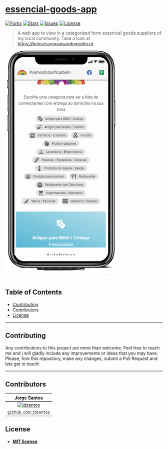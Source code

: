 <a href="https://github.com/jdsantos/essencial-goods-app">

# essencial-goods-app

</a>

[![Forks](https://img.shields.io/github/forks/jdsantos/essencial-goods-app.svg)](https://github.com/jdsantos/essencial-goods-app/network/members)
[![Stars](https://img.shields.io/github/stars/jdsantos/essencial-goods-app.svg)](https://github.com/jdsantos/essencial-goods-app/stargazers)
[![Issues](https://img.shields.io/github/issues/jdsantos/essencial-goods-app.svg)](https://github.com/jdsantos/essencial-goods-app/issues)
[![License](https://img.shields.io/github/license/jdsantos/essencial-goods-app.svg)](https://github.com/jdsantos/essencial-goods-app/blob/master/LICENSE)

> A web app to view in a categorized form essencial goods suppliers of my local community. Take a look at https://bensessenciaisaodomicilio.pt

[![AppGif](https://github.com/jdsantos/essencial-goods-app/blob/master/docs/img/screen1.png?raw=true)](http://bensessenciaisaodomicilio.pt)

## Table of Contents

- [Contributing](#contributing)
- [Contributors](#contributors)
- [License](#license)

---

## Contributing

Any contributions to this project are more than welcome. Feel free to reach me and i will gladly include any improvements or ideas that you may have.
Please, fork this repository, make any changes, submit a Pull Request and lets get in touch!

---

## Contributors

| <a href="http://jdsantos.github.io" target="_blank">**Jorge Santos**</a>
|:---:|
| [![jdsantos](https://avatars1.githubusercontent.com/u/1708961?v=3&s=50)](http://jdsantos.github.io) |
| <a href="https://github.com/jdsantos" target="_blank">`github.com/jdsantos`</a>

## License

- **[MIT license](http://opensource.org/licenses/mit-license.php)**

